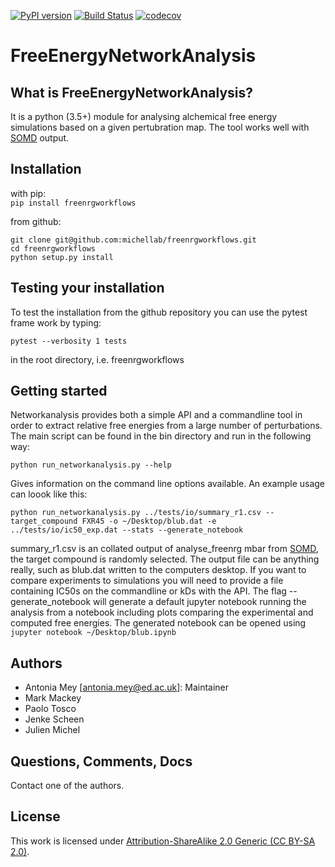 [![PyPI version](https://badge.fury.io/py/freenrgworkflows.svg)](https://badge.fury.io/py/freenrgworkflows)
[![Build Status](https://travis-ci.org/michellab/freenrgworkflows.svg?branch=devel)](https://travis-ci.org/michellab/freenrgworkflows)
[![codecov](https://codecov.io/gh/michellab/freenrgworkflows/branch/devel/graph/badge.svg)](https://codecov.io/gh/michellab/freenrgworkflows)

# FreeEnergyNetworkAnalysis

## What is FreeEnergyNetworkAnalysis?


It is a python (3.5+) module for analysing alchemical free energy simulations based on a given pertubration map. 
The tool works well with [SOMD](https://github.com/michellab/Sire) output.

## Installation
with pip:   
   `pip install freenrgworkflows`

from github:  
 
```
git clone git@github.com:michellab/freenrgworkflows.git   
cd freenrgworkflows   
python setup.py install  
```

## Testing your installation

To test the installation from the github repository you can use the pytest frame work by typing:
```
pytest --verbosity 1 tests
```
in the root directory, i.e. freenrgworkflows

## Getting started
Networkanalysis provides both a simple API and a commandline tool in order to extract relative free energies
from a large number of perturbations. The main script can be found in the bin directory and run in the following way:
```
python run_networkanalysis.py --help
```
Gives information on the command line options available. 
An example usage can loook like this:
```
python run_networkanalysis.py ../tests/io/summary_r1.csv --target_compound FXR45 -o ~/Desktop/blub.dat -e ../tests/io/ic50_exp.dat --stats --generate_notebook
```
summary_r1.csv is an collated output of analyse_freenrg mbar from [SOMD](https://github.com/michellab/Sire), the target compound is randomly selected. The output file can be anything really, such as blub.dat written to the computers desktop. If you want to compare experiments to simulations you will need to provide a file containing IC50s on the commandline or kDs with the API. The flag --generate_notebook will generate a default jupyter notebook running the analysis from a notebook including plots comparing the experimental and computed free energies. The generated notebook can be opened using `jupyter notebook ~/Desktop/blub.ipynb`

## Authors
- Antonia Mey [antonia.mey@ed.ac.uk]: Maintainer
- Mark Mackey
- Paolo Tosco
- Jenke Scheen
- Julien Michel

## Questions, Comments, Docs

Contact one of the authors.

## License
This work is licensed under [Attribution-ShareAlike 2.0 Generic (CC BY-SA 2.0)](https://creativecommons.org/licenses/by-sa/2.0/).
